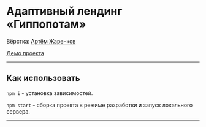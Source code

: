 # Адаптивный лендинг «Гиппопотам»

Вёрстка: [Артём Жаренков](https://github.com/zharenkov3/)

[Демо проекта](https://zharenkov3.github.io/hippopotamus/)

---

## Как использовать

`npm i` - установка зависимостей.

`npm start` - сборка проекта в режиме разработки и запуск локального сервера.

---
